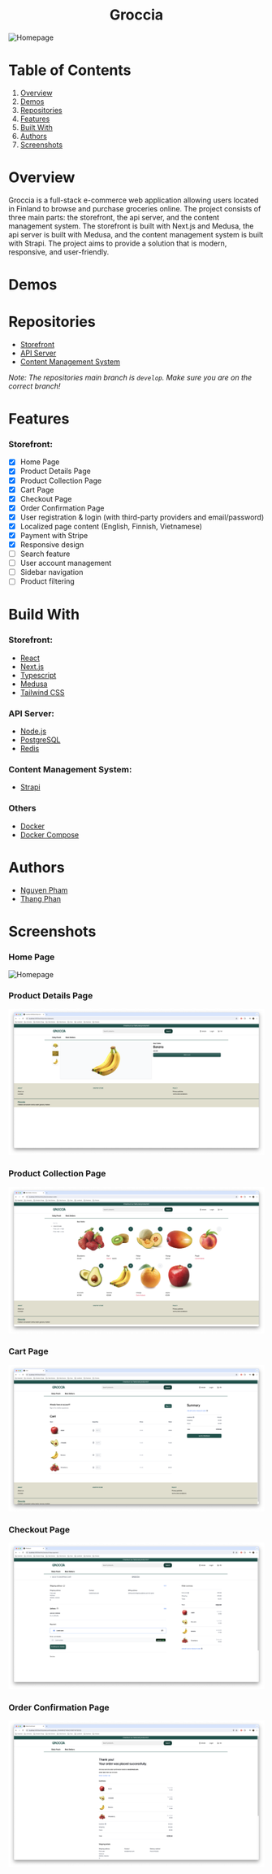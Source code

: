 <h1 align="center">
  Groccia
</h1>

![Homepage](../public/images/HomePage.png)

# Table of Contents

1. [Overview](#overview)
2. [Demos](#demos)
3. [Repositories](#repositories)
4. [Features](#features)
5. [Built With](#build-with)
6. [Authors](#authors)
7. [Screenshots](#screenshots)

# Overview

Groccia is a full-stack e-commerce web application allowing users located in Finland to browse and purchase groceries online. The project consists of three main parts: the storefront, the api server, and the content management system. The storefront is built with Next.js and Medusa, the api server is built with Medusa, and the content management system is built with Strapi. The project aims to provide a solution that is modern, responsive, and user-friendly.

# Demos

# Repositories

- [Storefront](https://github.com/groccia/groccia-storefront/tree/develop)
- [API Server](https://github.com/groccia/groccia-api/tree/develop)
- [Content Management System](https://github.com/groccia/groccia-cms/tree/develop)

_Note: The repositories main branch is `develop`. Make sure you are on the correct branch!_

# Features

### Storefront:

- [x] Home Page
- [x] Product Details Page
- [x] Product Collection Page
- [x] Cart Page
- [x] Checkout Page
- [x] Order Confirmation Page
- [x] User registration & login (with third-party providers and email/password)
- [x] Localized page content (English, Finnish, Vietnamese)
- [x] Payment with Stripe
- [x] Responsive design
- [ ] Search feature
- [ ] User account management
- [ ] Sidebar navigation
- [ ] Product filtering

# Build With

### Storefront:

- [React](https://reactjs.org/)
- [Next.js](https://nextjs.org/)
- [Typescript](https://www.typescriptlang.org/)
- [Medusa](https://medusajs.com/)
- [Tailwind CSS](https://tailwindcss.com/)

### API Server:

- [Node.js](https://nodejs.org/)
- [PostgreSQL](https://www.postgresql.org/)
- [Redis](https://redis.io/)

### Content Management System:

- [Strapi](https://strapi.io/)

### Others

- [Docker](https://www.docker.com/)
- [Docker Compose](https://docs.docker.com/compose/)

# Authors

- [Nguyen Pham](https://github.com/nguyenfamj)
- [Thang Phan](https://github.com/Thangphan0102)

# Screenshots

### Home Page

![Homepage](../public/images/HomePage.png)

### Product Details Page

![Product Details Page](../public/images/ProductDetailsPage.png)

### Product Collection Page

![Product Collection Page](../public/images/ProductCollectionsPage.png)

### Cart Page

![Cart Page](../public/images/CartPage.png)

### Checkout Page

![Checkout Page](../public/images/CheckoutPage.png)

### Order Confirmation Page

![Order Confirmation Page](../public/images/ConfirmedOrderPage.png)
